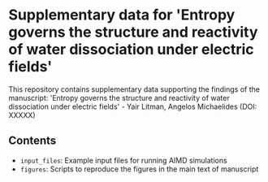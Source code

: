 # Supplementary data for 'Entropy governs the structure and reactivity of water dissociation under electric fields'

This repository contains supplementary data supporting the findings of the manuscript: 'Entropy governs the structure and reactivity of water dissociation under electric fields' - Yair Litman, Angelos Michaelides (DOI: XXXXX)

## Contents
* `input_files`: Example input files for running AIMD simulations
* `figures`: Scripts to reproduce the figures in the main text of manuscript

